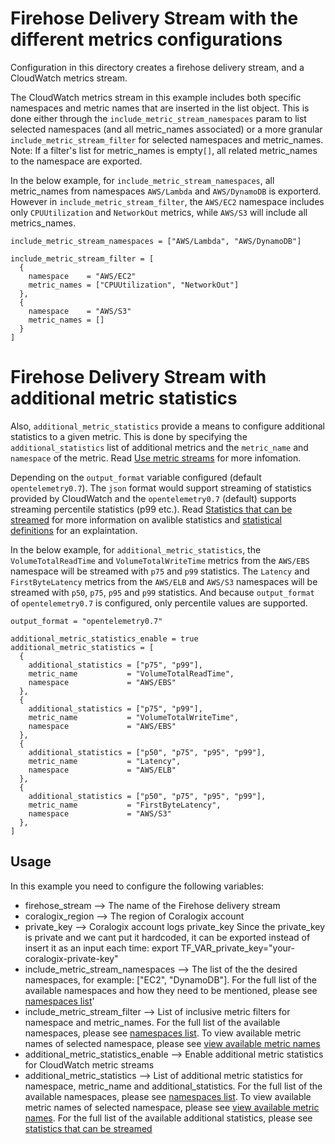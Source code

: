 # Firehose Delivery Stream with the different metrics configurations
Configuration in this directory creates a firehose delivery stream, and a CloudWatch metrics stream.

The CloudWatch metrics stream in this example includes both specific namespaces and metric names that are inserted in the list object. This is done either through the `include_metric_stream_namespaces` param to list selected namespaces (and all metric_names associated) or a more granular `include_metric_stream_filter` for selected namespaces and metric_names. Note: If a filter's list for metric_names is empty`[]`, all related metric_names to the namespace are exported.

In the below example, for `include_metric_stream_namespaces`, all metric_names from namespaces `AWS/Lambda` and `AWS/DynamoDB` is exporterd. However in `include_metric_stream_filter`, the `AWS/EC2` namespace includes only `CPUUtilization` and `NetworkOut` metrics, while `AWS/S3` will include all metrics_names.

```
include_metric_stream_namespaces = ["AWS/Lambda", "AWS/DynamoDB"]

include_metric_stream_filter = [
  {
    namespace    = "AWS/EC2"
    metric_names = ["CPUUtilization", "NetworkOut"]
  }, 
  {
    namespace    = "AWS/S3"
    metric_names = []
  }
]
```

# Firehose Delivery Stream with additional metric statistics

Also, `additional_metric_statistics` provide a means to configure additional statistics to a given metric. This is done by specifying the `additional_statistics` list of additional metrics and the `metric_name` and `namespace` of the metric. Read [Use metric streams](https://docs.aws.amazon.com/AmazonCloudWatch/latest/monitoring/CloudWatch-Metric-Streams.html) for more infomation.

Depending on the `output_format` variable configured (default `opentelemetry0.7`). The `json` format would support streaming of statistics provided by CloudWatch and the `opentelemetry0.7` (default) supports streaming percentile statistics (p99 etc.). Read [Statistics that can be streamed](https://docs.aws.amazon.com/AmazonCloudWatch/latest/monitoring/CloudWatch-metric-streams-statistics.html) for more information on avalible statistics and [statistical definitions](https://docs.aws.amazon.com/AmazonCloudWatch/latest/monitoring/Statistics-definitions.html) for an explaintation.

In the below example, for `additional_metric_statistics`, the `VolumeTotalReadTime` and `VolumeTotalWriteTime` metrics from the `AWS/EBS` namespace will be streamed with `p75` and `p99` statistics. The `Latency` and `FirstByteLatency` metrics from the `AWS/ELB` and `AWS/S3` namespaces will be streamed with `p50`, `p75`, `p95` and `p99` statistics. And because `output_format` of `opentelemetry0.7` is configured, only percentile values are supported.

```
output_format = "opentelemetry0.7"

additional_metric_statistics_enable = true
additional_metric_statistics = [
  {
    additional_statistics = ["p75", "p99"],
    metric_name           = "VolumeTotalReadTime",
    namespace             = "AWS/EBS"
  },
  {
    additional_statistics = ["p75", "p99"],
    metric_name           = "VolumeTotalWriteTime",
    namespace             = "AWS/EBS"
  },
  {
    additional_statistics = ["p50", "p75", "p95", "p99"],
    metric_name           = "Latency",
    namespace             = "AWS/ELB"
  },
  {
    additional_statistics = ["p50", "p75", "p95", "p99"],
    metric_name           = "FirstByteLatency",
    namespace             = "AWS/S3"
  },
]
```

## Usage

In this example you need to configure the following variables:
* firehose_stream --> The name of the Firehose delivery stream
* coralogix_region --> The region of Coralogix account
* private_key --> Coralogix account logs private_key
Since the private_key is private and we cant put it hardcoded, it can be exported instead of insert it as an input each time:
export TF_VAR_private_key="your-coralogix-private-key"
* include_metric_stream_namespaces --> The list of the the desired namespaces, for example: ["EC2", "DynamoDB"]. For the full list of the available namespaces and how they need to be mentioned, please see [namespaces list](https://docs.aws.amazon.com/AmazonCloudWatch/latest/monitoring/aws-services-cloudwatch-metrics.html)'
* include_metric_stream_filter --> List of inclusive metric filters for namespace and metric_names. For the full list of the available namespaces, please see [namespaces list](https://docs.aws.amazon.com/AmazonCloudWatch/latest/monitoring/aws-services-cloudwatch-metrics.html). To view available metric names of selected namespace, please see [view available metric names](https://docs.aws.amazon.com/AmazonCloudWatch/latest/monitoring/viewing_metrics_with_cloudwatch.html)
* additional_metric_statistics_enable --> Enable additional metric statistics for CloudWatch metric streams
* additional_metric_statistics --> List of additional metric statistics for namespace, metric_name and additional_statistics. For the full list of the available namespaces, please see [namespaces list](https://docs.aws.amazon.com/AmazonCloudWatch/latest/monitoring/aws-services-cloudwatch-metrics.html). To view available metric names of selected namespace, please see [view available metric names](https://docs.aws.amazon.com/AmazonCloudWatch/latest/monitoring/viewing_metrics_with_cloudwatch.html). For the full list of the available additional statistics, please see [statistics that can be streamed](https://docs.aws.amazon.com/AmazonCloudWatch/latest/monitoring/CloudWatch-metric-streams-statistics.html)